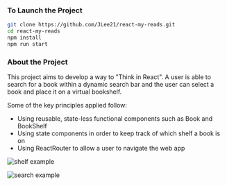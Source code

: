 ### To Launch the Project

```bash
git clone https://github.com/JLee21/react-my-reads.git
cd react-my-reads
npm install
npm run start
```

### About the Project

This project aims to develop a way to "Think in React".
A user is able to search for a book within a dynamic search bar and the user can select a book and place it on a virtual bookshelf.

Some of the key principles applied follow:

* Using reusable, state-less functional components such as Book and BookShelf
* Using state components in order to keep track of which shelf a book is on
* Using ReactRouter to allow a user to navigate the web app

![shelf example](https://github.com/JLee21/react-my-reads/blob/master/img/example-shelf.png)

![search example](https://github.com/JLee21/react-my-reads/blob/master/img/example-search.png)

